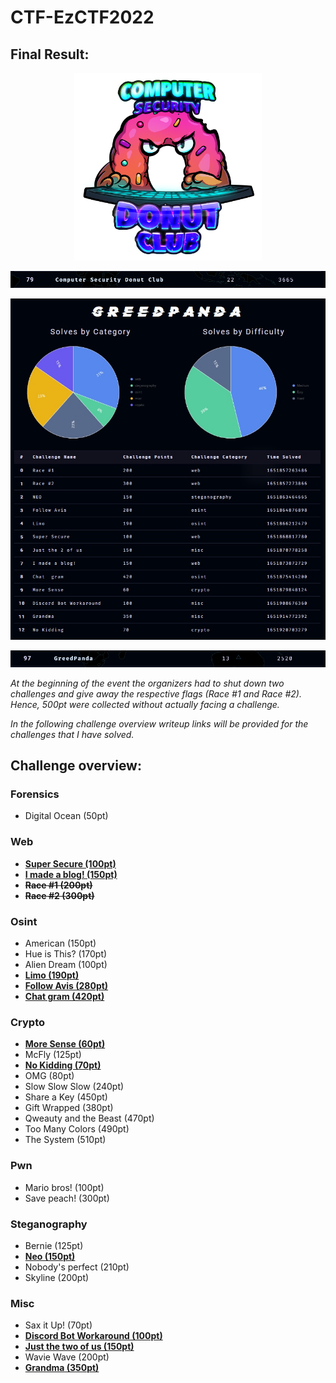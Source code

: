 # CTF-EzCTF2022

## Final Result:
<p align="center"><img src="https://github.com/greedpanda/ez-ctf-2022/blob/main/assets/DonutClubSquareSmall.png" width="300"/></p>
<p align="center"><img src="https://github.com/greedpanda/ez-ctf-2022/blob/main/assets/team-result.png"/></p>
<p align="center"><img src="https://github.com/greedpanda/ez-ctf-2022/blob/main/assets/Profile-card.jpg"/></p>
<p align="center"><img src="https://github.com/greedpanda/ez-ctf-2022/blob/main/assets/user-result.png"/></p>

<em>At the beginning of the event the organizers had to shut down two challenges and give away the respective flags (Race #1 and Race #2).
Hence, 500pt were collected without actually facing a challenge.

In the following challenge overview writeup links will be provided for the challenges that I have solved.</em>

## Challenge overview:

  ### Forensics
- Digital Ocean (50pt)
### Web
- [**Super Secure (100pt)**](https://github.com/greedpanda/ez-ctf-2022/blob/main/writeups/super-secure.md)
- [**I made a blog! (150pt)**](https://github.com/greedpanda/ez-ctf-2022/blob/main/writeups/i-made-a-blog.md)
- **~~Race #1 (200pt)~~**
- **~~Race #2 (300pt)~~** 
### Osint
- American (150pt)
- Hue is This? (170pt)
- Alien Dream (100pt)
- [**Limo (190pt)**](https://github.com/greedpanda/ez-ctf-2022/blob/main/writeups/limo.md)
- [**Follow Avis (280pt)**](https://github.com/greedpanda/ez-ctf-2022/blob/main/writeups/follow-avis.md)
- [**Chat  gram (420pt)**](https://github.com/greedpanda/ez-ctf-2022/blob/main/writeups/chat-gram.md)
### Crypto
- [**More Sense (60pt)**](https://github.com/greedpanda/ez-ctf-2022/blob/main/writeups/more-sense.md)
- McFly (125pt)
- [**No Kidding (70pt)**](https://github.com/greedpanda/ez-ctf-2022/blob/main/writeups/no-kidding.md)
- OMG (80pt)
- Slow Slow Slow (240pt)
- Share a Key (450pt)
- Gift Wrapped (380pt)
- Qweauty and the Beast (470pt)
- Too Many Colors (490pt)
- The System (510pt)
### Pwn
- Mario bros! (100pt)
- Save peach! (300pt)
### Steganography
- Bernie (125pt)
- [**Neo (150pt)**](https://github.com/greedpanda/ez-ctf-2022/blob/main/writeups/neo.md)
- Nobody's perfect (210pt)
- Skyline (200pt)
### Misc
- Sax it Up! (70pt)
- [**Discord Bot Workaround (100pt)**](https://github.com/greedpanda/ez-ctf-2022/blob/main/writeups/discord-bot-workaround.md)
- [**Just the two of us (150pt)**](https://github.com/greedpanda/ez-ctf-2022/blob/main/writeups/just-the-2-of-us.md)
- Wavie Wave (200pt)
- [**Grandma (350pt)**](https://github.com/greedpanda/ez-ctf-2022/blob/main/writeups/grandma.md)
